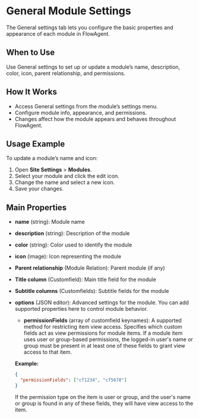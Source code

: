 # General Module Settings

The General settings tab lets you configure the basic properties and appearance of each module in FlowAgent.

## When to Use
Use General settings to set up or update a module’s name, description, color, icon, parent relationship, and permissions.

## How It Works
- Access General settings from the module’s settings menu.
- Configure module info, appearance, and permissions.
- Changes affect how the module appears and behaves throughout FlowAgent.

## Usage Example
To update a module’s name and icon:

1. Open **Site Settings** > **Modules**.
2. Select your module and click the edit icon.
3. Change the name and select a new icon.
4. Save your changes.

## Main Properties
- **name** (string): Module name
- **description** (string): Description of the module
- **color** (string): Color used to identify the module
- **icon** (image): Icon representing the module
- **Parent relationship** (Module Relation): Parent module (if any)
- **Title column** (Customfield): Main title field for the module
- **Subtitle columns** (Customfields): Subtitle fields for the module
- **options** (JSON editor): Advanced settings for the module. You can add supported properties here to control module behavior.
  - **permissionFields** (array of customfield keynames): A supported method for restricting item view access. Specifies which custom fields act as view permissions for module items. If a module item uses user or group-based permissions, the logged-in user's name or group must be present in at least one of these fields to grant view access to that item.

  **Example:**
  ```json
  {
    "permissionFields": ["cf1234", "cf5678"]
  }
  ```
  If the permission type on the item is user or group, and the user's name or group is found in any of these fields, they will have view access to the item.